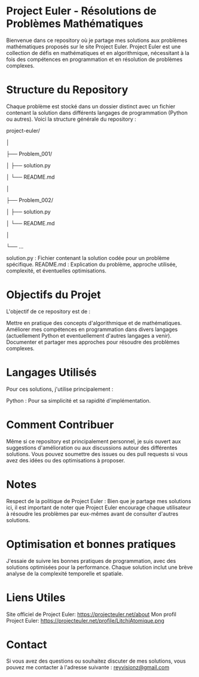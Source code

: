 # Project Euler - Résolutions de Problèmes Mathématiques
Bienvenue dans ce repository où je partage mes solutions aux problèmes mathématiques proposés sur le site Project Euler. Project Euler est une collection de défis en mathématiques et en algorithmique, nécessitant à la fois des compétences en programmation et en résolution de problèmes complexes.

# Structure du Repository
Chaque problème est stocké dans un dossier distinct avec un fichier contenant la solution dans différents langages de programmation (Python ou autres). Voici la structure générale du repository :

project-euler/

│

├── Problem_001/

│   ├── solution.py

│   └── README.md

│

├── Problem_002/

│   ├── solution.py

│   └── README.md

│

└── ...

solution.py : Fichier contenant la solution codée pour un problème spécifique.
README.md : Explication du problème, approche utilisée, complexité, et éventuelles optimisations.



# Objectifs du Projet
L'objectif de ce repository est de :

Mettre en pratique des concepts d'algorithmique et de mathématiques.
Améliorer mes compétences en programmation dans divers langages (actuellement Python et eventuellement d'autres langages a venir).
Documenter et partager mes approches pour résoudre des problèmes complexes.

# Langages Utilisés
Pour ces solutions, j'utilise principalement :

Python : Pour sa simplicité et sa rapidité d'implémentation.

# Comment Contribuer
Même si ce repository est principalement personnel, je suis ouvert aux suggestions d'amélioration ou aux discussions autour des différentes solutions. Vous pouvez soumettre des issues ou des pull requests si vous avez des idées ou des optimisations à proposer.

# Notes
Respect de la politique de Project Euler : Bien que je partage mes solutions ici, il est important de noter que Project Euler encourage chaque utilisateur à résoudre les problèmes par eux-mêmes avant de consulter d'autres solutions.

# Optimisation et bonnes pratiques
J'essaie de suivre les bonnes pratiques de programmation, avec des solutions optimisées pour la performance. Chaque solution inclut une brève analyse de la complexité temporelle et spatiale.

# Liens Utiles
Site officiel de Project Euler: https://projecteuler.net/about
Mon profil Project Euler: https://projecteuler.net/profile/LitchiAtomique.png

# Contact
Si vous avez des questions ou souhaitez discuter de mes solutions, vous pouvez me contacter à l'adresse suivante : reyvisionz@gmail.com

